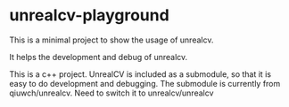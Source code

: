# unrealcv-playground

This is a minimal project to show the usage of unrealcv.

It helps the development and debug of unrealcv.

This is a c++ project. UnrealCV is included as a submodule, so that it is easy to do development and debugging.
The submodule is currently from qiuwch/unrealcv. Need to switch it to unrealcv/unrealcv
